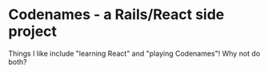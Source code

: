 # Codenames - a Rails/React side project
Things I like include "learning React" and "playing Codenames"! Why not do both?
